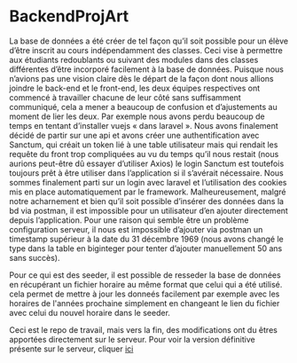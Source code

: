 # BackendProjArt

La base de données a été créer de tel façon qu’il soit possible pour un élève d’être inscrit au cours indépendamment des classes.
Ceci vise à permettre aux étudiants redoublants ou suivant des modules dans des classes différentes d’être incorporé facilement à la base de données. 
Puisque nous n’avions pas une vision claire dès le départ de la façon dont nous allions joindre le back-end et le front-end, 
les deux équipes respectives ont commencé à travailler chacune de leur côté sans suffisamment communiqué, 
cela a mener a beaucoup de confusion et d’ajustements au moment de lier les deux. 
Par exemple nous avons perdu beaucoup de temps en tentant d’installer vuejs « dans laravel ».
Nous avons finalement décidé de partir sur une api et avons créer une authentification avec Sanctum, 
qui créait un token lié à une table utilisateur mais qui rendait les requête du front trop compliquées au vu du temps qu’il nous restait 
(nous aurions peut-être dû essayer d’utiliser Axios) le login Sanctum est toutefois toujours prêt à être utiliser dans l’application si il s’avérait nécessaire. 
Nous sommes finalement parti sur un login avec laravel et l’utilisation des cookies mis en place automatiquement par le framework.
Malheureusement, malgré notre acharnement et bien qu’il soit possible d’insérer des données dans la bd via postman,
il est impossible pour un utilisateur d’en ajouter directement depuis l’application. Pour une raison qui semble être un problème configuration serveur,
il nous est impossible d’ajouter via postman un timestamp supérieur à la date du 31 décembre 1969 
(nous avons changé le type dans la table en biginteger pour tenter d’ajouter manuellement 50 ans sans succès).

Pour ce qui est des seeder, il est possible de resseder la base de données en récupérant un fichier horaire au même format que celui qui a été utilisé. cela permet de mettre à jour les donneés facilement par exemple avec les horaires de l'années prochaine simplement en changeant le lien du fichier avec celui du nouvel horaire dans le seeder. 

Ceci est le repo de travail, mais vers la fin, des modifications ont du êtres apportées directement sur le serveur. Pour voir la version définitive présente sur le serveur, cliquer [ici](https://github.com/MIchelData/abeProjetArt)
